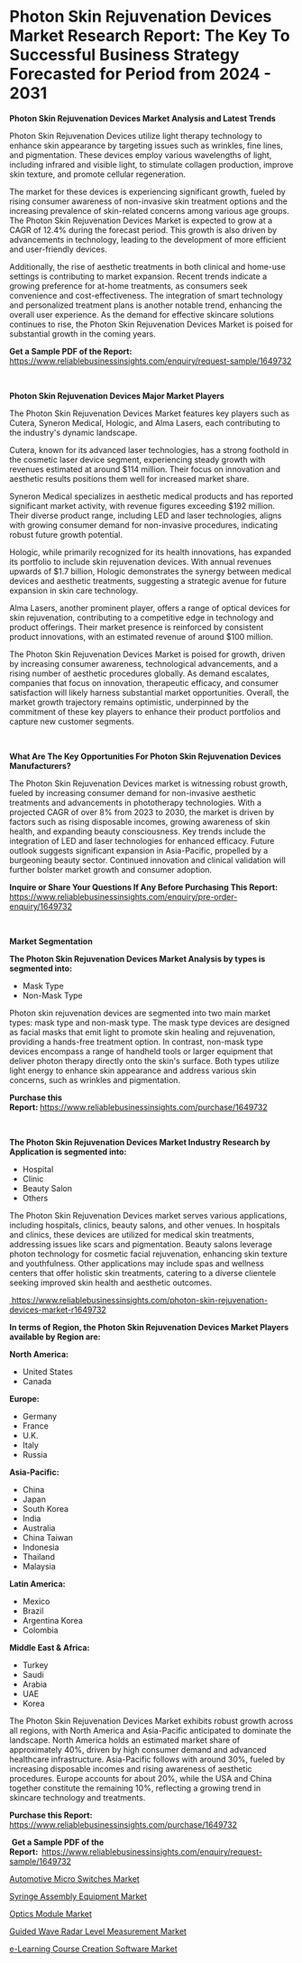 <p><h1>Photon Skin Rejuvenation Devices Market Research Report: The Key To Successful Business Strategy Forecasted for Period from 2024 - 2031</h1></p><p><strong>Photon Skin Rejuvenation Devices Market Analysis and Latest Trends</strong></p>
<p><p>Photon Skin Rejuvenation Devices utilize light therapy technology to enhance skin appearance by targeting issues such as wrinkles, fine lines, and pigmentation. These devices employ various wavelengths of light, including infrared and visible light, to stimulate collagen production, improve skin texture, and promote cellular regeneration. </p><p>The market for these devices is experiencing significant growth, fueled by rising consumer awareness of non-invasive skin treatment options and the increasing prevalence of skin-related concerns among various age groups. The Photon Skin Rejuvenation Devices Market is expected to grow at a CAGR of 12.4% during the forecast period. This growth is also driven by advancements in technology, leading to the development of more efficient and user-friendly devices. </p><p>Additionally, the rise of aesthetic treatments in both clinical and home-use settings is contributing to market expansion. Recent trends indicate a growing preference for at-home treatments, as consumers seek convenience and cost-effectiveness. The integration of smart technology and personalized treatment plans is another notable trend, enhancing the overall user experience. As the demand for effective skincare solutions continues to rise, the Photon Skin Rejuvenation Devices Market is poised for substantial growth in the coming years.</p></p>
<p><strong>Get a Sample PDF of the Report:&nbsp;</strong> <a href="https://www.reliablebusinessinsights.com/enquiry/request-sample/1649732?utm_campaign=48&utm_medium=2&utm_source=Github&utm_content=ia&utm_term=19102024&utm_id=photon-skin-rejuvenation-devices">https://www.reliablebusinessinsights.com/enquiry/request-sample/1649732</a></p>
<p>&nbsp;</p>
<p><strong>Photon Skin Rejuvenation Devices Major Market Players</strong></p>
<p><p>The Photon Skin Rejuvenation Devices Market features key players such as Cutera, Syneron Medical, Hologic, and Alma Lasers, each contributing to the industry's dynamic landscape. </p><p>Cutera, known for its advanced laser technologies, has a strong foothold in the cosmetic laser device segment, experiencing steady growth with revenues estimated at around $114 million. Their focus on innovation and aesthetic results positions them well for increased market share.</p><p>Syneron Medical specializes in aesthetic medical products and has reported significant market activity, with revenue figures exceeding $192 million. Their diverse product range, including LED and laser technologies, aligns with growing consumer demand for non-invasive procedures, indicating robust future growth potential.</p><p>Hologic, while primarily recognized for its health innovations, has expanded its portfolio to include skin rejuvenation devices. With annual revenues upwards of $1.7 billion, Hologic demonstrates the synergy between medical devices and aesthetic treatments, suggesting a strategic avenue for future expansion in skin care technology.</p><p>Alma Lasers, another prominent player, offers a range of optical devices for skin rejuvenation, contributing to a competitive edge in technology and product offerings. Their market presence is reinforced by consistent product innovations, with an estimated revenue of around $100 million.</p><p>The Photon Skin Rejuvenation Devices Market is poised for growth, driven by increasing consumer awareness, technological advancements, and a rising number of aesthetic procedures globally. As demand escalates, companies that focus on innovation, therapeutic efficacy, and consumer satisfaction will likely harness substantial market opportunities. Overall, the market growth trajectory remains optimistic, underpinned by the commitment of these key players to enhance their product portfolios and capture new customer segments.</p></p>
<p>&nbsp;</p>
<p><strong>What Are The Key Opportunities For Photon Skin Rejuvenation Devices Manufacturers?</strong></p>
<p><p>The Photon Skin Rejuvenation Devices market is witnessing robust growth, fueled by increasing consumer demand for non-invasive aesthetic treatments and advancements in phototherapy technologies. With a projected CAGR of over 8% from 2023 to 2030, the market is driven by factors such as rising disposable incomes, growing awareness of skin health, and expanding beauty consciousness. Key trends include the integration of LED and laser technologies for enhanced efficacy. Future outlook suggests significant expansion in Asia-Pacific, propelled by a burgeoning beauty sector. Continued innovation and clinical validation will further bolster market growth and consumer adoption.</p></p>
<p><strong>Inquire or Share Your Questions If Any Before Purchasing This Report:</strong> <a href="https://www.reliablebusinessinsights.com/enquiry/pre-order-enquiry/1649732?utm_campaign=48&utm_medium=2&utm_source=Github&utm_content=ia&utm_term=19102024&utm_id=photon-skin-rejuvenation-devices">https://www.reliablebusinessinsights.com/enquiry/pre-order-enquiry/1649732</a></p>
<p>&nbsp;</p>
<p><strong>Market Segmentation</strong></p>
<p><strong>The Photon Skin Rejuvenation Devices Market Analysis by types is segmented into:</strong></p>
<p><ul><li>Mask Type</li><li>Non-Mask Type</li></ul></p>
<p><p>Photon skin rejuvenation devices are segmented into two main market types: mask type and non-mask type. The mask type devices are designed as facial masks that emit light to promote skin healing and rejuvenation, providing a hands-free treatment option. In contrast, non-mask type devices encompass a range of handheld tools or larger equipment that deliver photon therapy directly onto the skin's surface. Both types utilize light energy to enhance skin appearance and address various skin concerns, such as wrinkles and pigmentation.</p></p>
<p><strong>Purchase this Report:&nbsp;</strong><a href="https://www.reliablebusinessinsights.com/purchase/1649732?utm_campaign=48&utm_medium=2&utm_source=Github&utm_content=ia&utm_term=19102024&utm_id=photon-skin-rejuvenation-devices">https://www.reliablebusinessinsights.com/purchase/1649732</a></p>
<p>&nbsp;</p>
<p><strong>The Photon Skin Rejuvenation Devices Market Industry Research by Application is segmented into:</strong></p>
<p><ul><li>Hospital</li><li>Clinic</li><li>Beauty Salon</li><li>Others</li></ul></p>
<p><p>The Photon Skin Rejuvenation Devices market serves various applications, including hospitals, clinics, beauty salons, and other venues. In hospitals and clinics, these devices are utilized for medical skin treatments, addressing issues like scars and pigmentation. Beauty salons leverage photon technology for cosmetic facial rejuvenation, enhancing skin texture and youthfulness. Other applications may include spas and wellness centers that offer holistic skin treatments, catering to a diverse clientele seeking improved skin health and aesthetic outcomes.</p></p>
<p><a href="https://www.reliablebusinessinsights.com/photon-skin-rejuvenation-devices-market-r1649732?utm_campaign=48&utm_medium=2&utm_source=Github&utm_content=ia&utm_term=19102024&utm_id=photon-skin-rejuvenation-devices">&nbsp;https://www.reliablebusinessinsights.com/photon-skin-rejuvenation-devices-market-r1649732</a></p>
<p><strong>In terms of Region, the Photon Skin Rejuvenation Devices Market Players available by Region are:</strong></p>
<p>
    <p> <strong> North America: </strong>
        <ul>
            <li>United States</li>
            <li>Canada</li>
        </ul>
        </p> 
    <p> <strong> Europe: </strong>
        <ul>
            <li>Germany</li>
            <li>France</li>
            <li>U.K.</li>
            <li>Italy</li>
            <li>Russia</li>
        </ul>
        </p> 
    <p> <strong> Asia-Pacific: </strong>
        <ul>
            <li>China</li>
            <li>Japan</li>
            <li>South Korea</li>
            <li>India</li>
            <li>Australia</li>
            <li>China Taiwan</li>
            <li>Indonesia</li>
            <li>Thailand</li>
            <li>Malaysia</li>
        </ul>
        </p> 
    <p> <strong> Latin America: </strong>
        <ul>
            <li>Mexico</li>
            <li>Brazil</li>
            <li>Argentina Korea</li>
            <li>Colombia</li>
        </ul>
        </p> 
    <p> <strong> Middle East & Africa: </strong>
        <ul>
            <li>Turkey</li>
            <li>Saudi</li>
            <li>Arabia</li>
            <li>UAE</li>
            <li>Korea</li>
        </ul>
    </p>
    </p>
<p><p>The Photon Skin Rejuvenation Devices Market exhibits robust growth across all regions, with North America and Asia-Pacific anticipated to dominate the landscape. North America holds an estimated market share of approximately 40%, driven by high consumer demand and advanced healthcare infrastructure. Asia-Pacific follows with around 30%, fueled by increasing disposable incomes and rising awareness of aesthetic procedures. Europe accounts for about 20%, while the USA and China together constitute the remaining 10%, reflecting a growing trend in skincare technology and treatments.</p></p>
<p><strong>Purchase this Report: </strong><a href="https://www.reliablebusinessinsights.com/purchase/1649732?utm_campaign=48&utm_medium=2&utm_source=Github&utm_content=ia&utm_term=19102024&utm_id=photon-skin-rejuvenation-devices">https://www.reliablebusinessinsights.com/purchase/1649732</a></p>
<p>&nbsp;<strong>Get a Sample PDF of the Report:&nbsp;&nbsp;</strong><a href="https://www.reliablebusinessinsights.com/enquiry/request-sample/1649732?utm_campaign=48&utm_medium=2&utm_source=Github&utm_content=ia&utm_term=19102024&utm_id=photon-skin-rejuvenation-devices">https://www.reliablebusinessinsights.com/enquiry/request-sample/1649732</a></p>
<p><strong></strong></p>
<p><p><a href="https://www.linkedin.com/pulse/automotive-micro-switches-market-evolution-key-trends-regional-5s1fc?utm_campaign=48&utm_medium=2&utm_source=Github&utm_content=ia&utm_term=19102024&utm_id=photon-skin-rejuvenation-devices">Automotive Micro Switches Market</a></p><p><a href="https://issuu.com/reportprime-2/docs/syringe-assembly-equipment-market-s_23dc0eb2ac6344?utm_campaign=48&utm_medium=2&utm_source=Github&utm_content=ia&utm_term=19102024&utm_id=photon-skin-rejuvenation-devices">Syringe Assembly Equipment Market</a></p><p><a href="https://www.linkedin.com/pulse/investment-opportunities-optics-module-sector-risk-analysis-lorwc?utm_campaign=48&utm_medium=2&utm_source=Github&utm_content=ia&utm_term=19102024&utm_id=photon-skin-rejuvenation-devices">Optics Module Market</a></p><p><a href="https://issuu.com/reportprime-2/docs/guided-wave-radar-level-measurement_dbe4627d6e4c92?utm_campaign=48&utm_medium=2&utm_source=Github&utm_content=ia&utm_term=19102024&utm_id=photon-skin-rejuvenation-devices">Guided Wave Radar Level Measurement Market</a></p><p><a href="https://github.com/azucena6lzcou/Market-Research-Report-List-1/blob/main/e-learning-course-creation-software-market.md?utm_campaign=48&utm_medium=2&utm_source=Github&utm_content=ia&utm_term=19102024&utm_id=photon-skin-rejuvenation-devices">e-Learning Course Creation Software Market</a></p></p>
